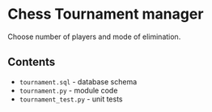 # Chess Tournament manager
Choose number of players and mode of elimination.


## Contents
- `tournament.sql` - database schema
- `tournament.py` - module code
- `tournament_test.py` - unit tests


